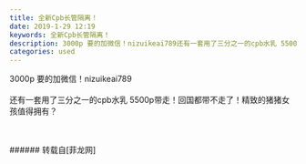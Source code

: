 ```yaml
---
title: 全新Cpb长管隔离！
date: 2019-1-29 12:19
keywords: 全新Cpb长管隔离！
description: 3000p 要的加微信！nizuikeai789还有一套用了三分之一的cpb水乳 5500p带走！回国都带不走了！精致的猪猪女孩值得拥有？
categories: used
---
```

<td class="t_f" id="postmessage_2839975">

3000p 要的加微信！nizuikeai789<br/>
<br/>
还有一套用了三分之一的cpb水乳 5500p带走！回国都带不走了！精致的猪猪女孩值得拥有？<br/>
<img alt="" border="0" class="zoom" data-cf-modified-5342bed9257d0c118671a65c-="" file="http://www.flw.ph/data/appbyme/upload/image/201901/29/8AiV8eBQ0mQl.jpg" id="aimg_Y3KkT" lazyloadthumb="1" onclick="" onmouseover="" src="http://www.flw.ph/data/appbyme/upload/image/201901/29/8AiV8eBQ0mQl.jpg"/><br/>
<br/>
<img alt="" border="0" class="zoom" data-cf-modified-5342bed9257d0c118671a65c-="" file="http://www.flw.ph/data/appbyme/upload/image/201901/29/zzwv4DFLHfpx.jpg" id="aimg_a2I24" lazyloadthumb="1" onclick="" onmouseover="" src="http://www.flw.ph/data/appbyme/upload/image/201901/29/zzwv4DFLHfpx.jpg"/><br/>
<br/>
</td>
###### 转载自[菲龙网]